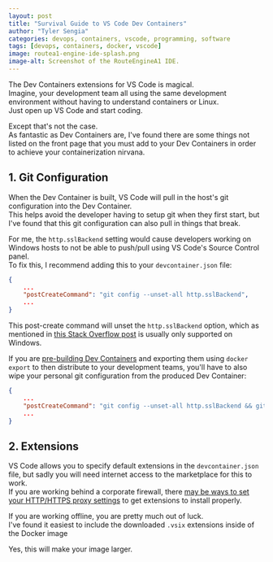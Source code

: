 ```yaml
---
layout: post
title: "Survival Guide to VS Code Dev Containers"
author: "Tyler Sengia"
categories: devops, containers, vscode, programming, software
tags: [devops, containers, docker, vscode]
image: routea1-engine-ide-splash.png
image-alt: Screenshot of the RouteEngineA1 IDE.
---
```


The Dev Containers extensions for VS Code is magical.  
Imagine, your development team all using the same development environment without having to understand containers or Linux.  
Just open up VS Code and start coding.  

Except that's not the case.  
As fantastic as Dev Containers are, I've found there are some things not listed on the front page that you must add to your Dev Containers in order to achieve your containerization nirvana.

## 1. Git Configuration
When the Dev Container is built, VS Code will pull in the host's git configuration into the Dev Container.  
This helps avoid the developer having to setup git when they first start, but I've found that this git configuration can also pull in things that break.  

For me, the `http.sslBackend` setting would cause developers working on Windows hosts to not be able to push/pull using VS Code's Source Control panel.  
To fix this, I recommend adding this to your `devcontainer.json` file:  
```json
{
    ...
    "postCreateCommand": "git config --unset-all http.sslBackend",
    ...
}
```

This post-create command will unset the `http.sslBackend` option, which as mentioned in [this Stack Overflow post](https://stackoverflow.com/a/66863477) is usually only supported on Windows.

If you are [pre-building Dev Containers](https://code.visualstudio.com/docs/devcontainers/devcontainer-cli#_prebuilding) and exporting them using `docker export` to then distribute to your development teams, you'll have to also wipe your personal git configuration from the produced Dev Container:
```json
{
    ...
    "postCreateCommand": "git config --unset-all http.sslBackend && git config --unset-all user.name && git config --unset-all user.email",
    ...
}
```

## 2. Extensions
VS Code allows you to specify default extensions in the `devcontainer.json` file, but sadly you will need internet access to the marketplace for this to work.  
If you are working behind a corporate firewall, there [may be ways to set your HTTP/HTTPS proxy settings](https://stackoverflow.com/questions/55992660/) to get extensions to install properly.

If you are working offline, you are pretty much out of luck.  
I've found it easiest to include the downloaded `.vsix` extensions inside of the Docker image

Yes, this will make your image larger.